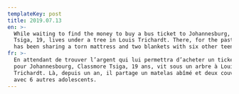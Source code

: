 ```yaml
---
templateKey: post
title: 2019.07.13
en: >-
  While waiting to find the money to buy a bus ticket to Johannesburg, Classmore
  Tsiga, 19, lives under a tree in Louis Trichardt. There, for the past year, he
  has been sharing a torn mattress and two blankets with six other teenagers.
fr: >-
  En attendant de trouver l’argent qui lui permettra d’acheter un ticket de bus
  pour Johannesbourg, Classmore Tsiga, 19 ans, vit sous un arbre à Louis
  Trichardt. Là, depuis un an, il partage un matelas abîmé et deux couvertures
  avec 6 autres adolescents.
---
```


